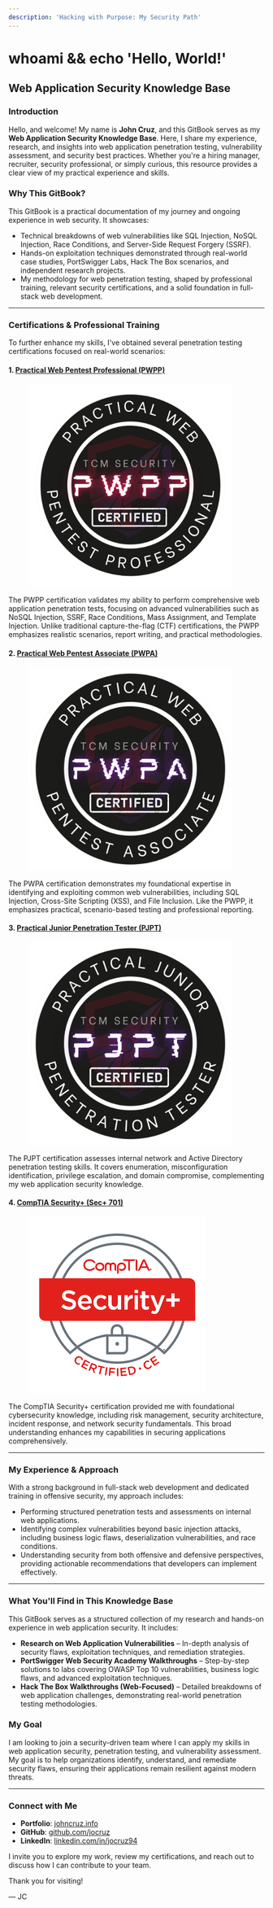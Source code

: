 ```yaml
---
description: 'Hacking with Purpose: My Security Path'
---
```


# whoami && echo 'Hello, World!'

## Web Application Security Knowledge Base

### Introduction

Hello, and welcome! My name is **John Cruz**, and this GitBook serves as my **Web Application Security Knowledge Base**. Here, I share my experience, research, and insights into web application penetration testing, vulnerability assessment, and security best practices. Whether you're a hiring manager, recruiter, security professional, or simply curious, this resource provides a clear view of my practical experience and skills.

### Why This GitBook?

This GitBook is a practical documentation of my journey and ongoing experience in web security. It showcases:

* Technical breakdowns of web vulnerabilities like SQL Injection, NoSQL Injection, Race Conditions, and Server-Side Request Forgery (SSRF).
* Hands-on exploitation techniques demonstrated through real-world case studies, PortSwigger Labs, Hack The Box scenarios, and independent research projects.
* My methodology for web penetration testing, shaped by professional training, relevant security certifications, and a solid foundation in full-stack web development.

***

### Certifications & Professional Training

To further enhance my skills, I've obtained several penetration testing certifications focused on real-world scenarios:

#### 1. [Practical Web Pentest Professional (PWPP)](https://academy.tcm-sec.com/p/practical-web-penetration-testing)

<figure><img src=".gitbook/assets/8ab92f9c-4217-4bf9-9834-0e13358590f0.png" alt=""><figcaption></figcaption></figure>



The PWPP certification validates my ability to perform comprehensive web application penetration tests, focusing on advanced vulnerabilities such as NoSQL Injection, SSRF, Race Conditions, Mass Assignment, and Template Injection. Unlike traditional capture-the-flag (CTF) certifications, the PWPP emphasizes realistic scenarios, report writing, and practical methodologies.

#### 2. [Practical Web Pentest Associate (PWPA)](https://academy.tcm-sec.com/p/practical-web-penetration-testing)

<figure><img src=".gitbook/assets/d80be494-c61f-49ea-8fe7-4af570a95ac0.png" alt=""><figcaption></figcaption></figure>



The PWPA certification demonstrates my foundational expertise in identifying and exploiting common web vulnerabilities, including SQL Injection, Cross-Site Scripting (XSS), and File Inclusion. Like the PWPP, it emphasizes practical, scenario-based testing and professional reporting.

#### 3. [Practical Junior Penetration Tester (PJPT)](https://academy.tcm-sec.com/p/practical-ethical-hacking)

<figure><img src=".gitbook/assets/b2d86850-be73-40fe-9344-110c0188f7e5.png" alt=""><figcaption></figcaption></figure>



The PJPT certification assesses internal network and Active Directory penetration testing skills. It covers enumeration, misconfiguration identification, privilege escalation, and domain compromise, complementing my web application security knowledge.

#### 4. [CompTIA Security+ (Sec+ 701)](https://www.credly.com/badges/7d06c8d7-ce80-4094-b87d-4ddced0d0bce/public_url)

<figure><img src=".gitbook/assets/comptia-security-ce-certification.png" alt=""><figcaption></figcaption></figure>



The CompTIA Security+ certification provided me with foundational cybersecurity knowledge, including risk management, security architecture, incident response, and network security fundamentals. This broad understanding enhances my capabilities in securing applications comprehensively.

***

### My Experience & Approach

With a strong background in full-stack web development and dedicated training in offensive security, my approach includes:

* Performing structured penetration tests and assessments on internal web applications.
* Identifying complex vulnerabilities beyond basic injection attacks, including business logic flaws, deserialization vulnerabilities, and race conditions.
* Understanding security from both offensive and defensive perspectives, providing actionable recommendations that developers can implement effectively.

***



### What You'll Find in This Knowledge Base

This GitBook serves as a structured collection of my research and hands-on experience in web application security. It includes:

* **Research on Web Application Vulnerabilities** – In-depth analysis of security flaws, exploitation techniques, and remediation strategies.
* **PortSwigger Web Security Academy Walkthroughs** – Step-by-step solutions to labs covering OWASP Top 10 vulnerabilities, business logic flaws, and advanced exploitation techniques.
* **Hack The Box Walkthroughs (Web-Focused)** – Detailed breakdowns of web application challenges, demonstrating real-world penetration testing methodologies.

### My Goal

I am looking to join a security-driven team where I can apply my skills in web application security, penetration testing, and vulnerability assessment. My goal is to help organizations identify, understand, and remediate security flaws, ensuring their applications remain resilient against modern threats.

***

### Connect with Me

* **Portfolio**: [johncruz.info](https://www.johncruz.info/)
* **GitHub**: [github.com/jocruz](https://github.com/jocruz)
* **LinkedIn**: [linkedin.com/in/jocruz94](https://www.linkedin.com/in/jocruz94/)

I invite you to explore my work, review my certifications, and reach out to discuss how I can contribute to your team.

Thank you for visiting!

— JC
